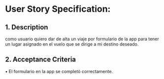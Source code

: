 # User Story Specification: <alta de viaje por formulario.>

## 1.	Description
como usuario quiero dar de alta un viaje por formulario de la app para tener 
un lugar asignado en el vuelo que se dirige a mi destino deseado.

## 2.	Acceptance Criteria
•	El formulario en la app se completó correctamente.
